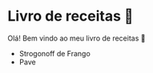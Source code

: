 # Livro de receitas :book:

Olá! Bem vindo ao meu livro de receitas :wave:

- Strogonoff de Frango
- Pave

